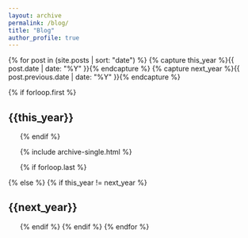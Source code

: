 ```yaml
---
layout: archive
permalink: /blog/
title: "Blog"
author_profile: true
---
```



{% for post in (site.posts | sort: "date")  %}
  {% capture this_year %}{{ post.date | date: "%Y" }}{% endcapture %}
  {% capture next_year %}{{ post.previous.date | date: "%Y" }}{% endcapture %}

  {% if forloop.first %}
  <h2 id="{{ this_year | slugify }}" class="archive_subtitle">{{this_year}}</h2>
  <ul>
  {% endif %}

  {% include archive-single.html %}

  {% if forloop.last %}
  </ul>
  {% else %}
      {% if this_year != next_year %}
      </ul>
      <h2 id="{{ next_year | slugify }}" class="archive_subtitle">{{next_year}}</h2>
      <ul>
      {% endif %}
  {% endif %}
{% endfor %}

